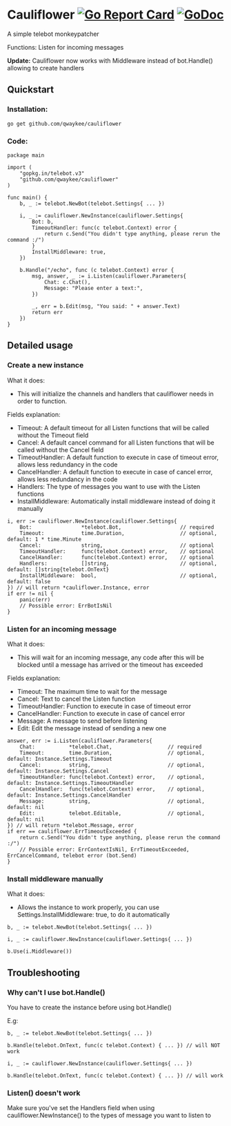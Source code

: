 # Cauliflower [![Go Report Card](https://goreportcard.com/badge/github.com/qwaykee/cauliflower)](https://goreportcard.com/report/github.com/qwaykee/cauliflower) [![GoDoc](https://godoc.org/github.com/qwaykee/cauliflower?status.svg)](https://godoc.org/github.com/qwaykee/cauliflower)

A simple telebot monkeypatcher

Functions: Listen for incoming messages

**Update:** Cauliflower now works with Middleware instead of bot.Handle() allowing to create handlers

## Quickstart

### Installation:

`go get github.com/qwaykee/cauliflower`

### Code:

```golang
package main

import (
    "gopkg.in/telebot.v3"
    "github.com/qwaykee/cauliflower"
)

func main() {
    b, _ := telebot.NewBot(telebot.Settings{ ... })

    i, _ := cauliflower.NewInstance(cauliflower.Settings{
        Bot: b,
        TimeoutHandler: func(c telebot.Context) error {
            return c.Send("You didn't type anything, please rerun the command :/")
        }
        InstallMiddleware: true,
    })

    b.Handle("/echo", func (c telebot.Context) error {
        msg, answer, _ := i.Listen(cauliflower.Parameters{
            Chat: c.Chat(),
            Message: "Please enter a text:",
        })

        _, err = b.Edit(msg, "You said: " + answer.Text)
        return err
    })
}
```

## Detailed usage

### Create a new instance

What it does:
- This will initialize the channels and handlers that cauliflower needs in order to function.

Fields explanation:
- Timeout: A default timeout for all Listen functions that will be called without the Timeout field
- Cancel: A default cancel command for all Listen functions that will be called without the Cancel field
- TimeoutHandler: A default function to execute in case of timeout error, allows less redundancy in the code
- CancelHandler: A default function to execute in case of cancel error, allows less redundancy in the code
- Handlers: The type of messages you want to use with the Listen functions
- InstallMiddleware: Automatically install middleware instead of doing it manually

```golang
i, err := cauliflower.NewInstance(cauliflower.Settings{
    Bot:                *telebot.Bot,                   // required
    Timeout:            time.Duration,                  // optional, default: 1 * time.Minute
    Cancel:             string,                         // optional
    TimeoutHandler:     func(telebot.Context) error,    // optional
    CancelHandler:      func(telebot.Context) error,    // optional
    Handlers:           []string,                       // optional, default: []string{telebot.OnText}
    InstallMiddleware:  bool,                           // optional, default: false
}) // will return *cauliflower.Instance, error
if err != nil {
    panic(err)
    // Possible error: ErrBotIsNil
}
```

### Listen for an incoming message

What it does:
- This will wait for an incoming message, any code after this will be blocked until a message has arrived or the timeout has exceeded

Fields explanation:
- Timeout: The maximum time to wait for the message
- Cancel: Text to cancel the Listen function
- TimeoutHandler: Function to execute in case of timeout error
- CancelHandler: Function to execute in case of cancel error
- Message: A message to send before listening
- Edit: Edit the message instead of sending a new one

```golang
answer, err := i.Listen(cauliflower.Parameters{
    Chat:           *telebot.Chat,                  // required
    Timeout:        time.Duration,                  // optional, default: Instance.Settings.Timeout
    Cancel:         string,                         // optional, default: Instance.Settings.Cancel
    TimeoutHandler: func(telebot.Context) error,    // optional, default: Instance.Settings.TimeoutHandler
    CancelHandler:  func(telebot.Context) error,    // optional, default: Instance.Settings.CancelHandler
    Message:        string,                         // optional, default: nil
    Edit:           telebot.Editable,               // optional, default: nil
}) // will return *telebot.Message, error
if err == cauliflower.ErrTimeoutExceeded {
    return c.Send("You didn't type anything, please rerun the command :/")
    // Possible error: ErrContextIsNil, ErrTimeoutExceeded, ErrCancelCommand, telebot error (bot.Send)
}
```

### Install middleware manually

What it does:
- Allows the instance to work properly, you can use Settings.InstallMiddleware: true, to do it automatically

```golang
b, _ := telebot.NewBot(telebot.Settings{ ... })

i, _ := cauliflower.NewInstance(cauliflower.Settings{ ... })

b.Use(i.Middleware())
```

## Troubleshooting

### Why can't I use bot.Handle()

You have to create the instance before using bot.Handle()

E.g:
```golang
b, _ := telebot.NewBot(telebot.Settings{ ... })

b.Handle(telebot.OnText, func(c telebot.Context) { ... }) // will NOT work

i, _ := cauliflower.NewInstance(cauliflower.Settings{ ... })

b.Handle(telebot.OnText, func(c telebot.Context) { ... }) // will work
```

### Listen() doesn't work

Make sure you've set the Handlers field when using cauliflower.NewInstance() to the types of message you want to listen to